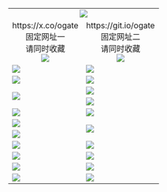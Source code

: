 ﻿<table>
  <tr><td colspan=2 align=center><img src="https://d2ket7s44r2xu8.cloudfront.net/Up/oGate.jpg" /></td></tr>
  <tr>
    <td align=center>https://x.co/ogate<br>固定网址一<br>请同时收藏<br><img src="https://d2ket7s44r2xu8.cloudfront.net/Up/0WMGD1.png" /></td>
    <td align=center>https://git.io/ogate<br>固定网址二<br>请同时收藏<br><img src="https://d2ket7s44r2xu8.cloudfront.net/Up/0WMGD2.png" /></td>
  </tr>
  <tr>
    <td><a href="https://d2ket7s44r2xu8.cloudfront.net" target="_blank"><img src="https://d2ket7s44r2xu8.cloudfront.net/Up/0WMDT.jpg" /></a></td>
    <td><a href="https://d2ket7s44r2xu8.cloudfront.net/oNote.aspx" target="_blank"><img src="https://d2ket7s44r2xu8.cloudfront.net/Up/0WZTT.jpg" /></a></td>
  </tr>
  <tr>
    <td><a href="https://d2ket7s44r2xu8.cloudfront.net/onUP.aspx?name=https://d3h1gdc8wi0m01.cloudfront.net/525" target="_blank"><img src="https://d2ket7s44r2xu8.cloudfront.net/Up/0DTW.jpg"/></a></td>
    <td><a href="https://d2ket7s44r2xu8.cloudfront.net/ogST.aspx" target="_blank"><img src="https://d2ket7s44r2xu8.cloudfront.net/Up/ST.jpg"/></a></td>
  </tr>
  <tr>
    <td rowspan=2><a href="https://d2ket7s44r2xu8.cloudfront.net/ogUP.aspx?name=WJ.mp4" target="_blank"><img src="https://d2ket7s44r2xu8.cloudfront.net/Up/WJ.jpg" /></a></td>
    <td><a href="https://d2ket7s44r2xu8.cloudfront.net/ogUP.aspx?name=DKC.mp4&count=15" target="_blank"><img src="https://d2ket7s44r2xu8.cloudfront.net/Up/DKC.jpg" /></a></td> 
  </tr>
  <tr>
    <td><a href="https://d2ket7s44r2xu8.cloudfront.net/ogUP.aspx?name=LRWS.mp4&count=6B:12,5A:10,5B:35,4A:14,4B:19,3A:10,3B:26,2A:16,2B:21,1A:23,1B:29" target="_blank"><img src="https://d2ket7s44r2xu8.cloudfront.net/Up/LRWS.jpg" /></a></td>
  </tr>
  <tr>
    <td><a href="https://d2ket7s44r2xu8.cloudfront.net/ogUP.aspx?name=3MSTT.mp4&count=17" target="_blank"><img src="https://d2ket7s44r2xu8.cloudfront.net/Up/3MSTT.jpg" /></a></td>
    <td><a href="https://d2ket7s44r2xu8.cloudfront.net/ogUP.aspx?name=XTFY.mp4&count=24" target="_blank"><img src="https://d2ket7s44r2xu8.cloudfront.net/Up/XTFY.jpg" /></a></td>
  </tr>
  <tr>
    <td><a href="https://d2ket7s44r2xu8.cloudfront.net/ogUP.aspx?name=JQR.mp4&count=2" target="_blank"><img src="https://d2ket7s44r2xu8.cloudfront.net/Up/JQR.jpg" /></a></td>   
    <td rowspan=2><a href="https://d2ket7s44r2xu8.cloudfront.net/ogUP.aspx?name=JP.mp4&count=9" target="_blank"><img src="https://d2ket7s44r2xu8.cloudfront.net/Up/JP.jpg" /></td>
  </tr>
  <tr>
    <td><a href="https://d2ket7s44r2xu8.cloudfront.net/ogUP.aspx?name=CYKJ.mp4" target="_blank"><img src="https://d2ket7s44r2xu8.cloudfront.net/Up/CYKJ.jpg" /></a></td>
  </tr>
  <tr>
    <td><a href="https://d2ket7s44r2xu8.cloudfront.net/ogUP.aspx?name=4SZG.mp4&count=05:17,04:20&current=05:16" target="_blank"><img src="https://d2ket7s44r2xu8.cloudfront.net/Up/4SZG0.jpg" /></a></td>
    <td><a href="https://d2ket7s44r2xu8.cloudfront.net/ogUP.aspx?name=4SDJ.mp4&count=05:40,04:52&current=05:39" target="_blank"><img src="https://d2ket7s44r2xu8.cloudfront.net/Up/4SDJ0.jpg" /></a></td>
  </tr>
  <tr>
    <td><a href="https://d2ket7s44r2xu8.cloudfront.net/ogUP.aspx?name=FG.zip" target="_blank"><img src="https://d2ket7s44r2xu8.cloudfront.net/Up/FG.jpg" /></a></td>
    <td><a href="https://d2ket7s44r2xu8.cloudfront.net/ogUP.aspx?name=FGA.apk" target="_blank"><img src="https://d2ket7s44r2xu8.cloudfront.net/Up/FGA.jpg" /></a></td>
  </tr>
  <tr>
    <td><a href="https://d2ket7s44r2xu8.cloudfront.net/ogUP.aspx?name=U.zip" target="_blank"><img src="https://d2ket7s44r2xu8.cloudfront.net/Up/U.jpg" /></a></td>
    <td><a href="https://d2ket7s44r2xu8.cloudfront.net/ogUP.aspx?name=UA.apk" target="_blank"><img src="https://d2ket7s44r2xu8.cloudfront.net/Up/UA.jpg" /></a></td>
  </tr>
  <tr>
    <td><a href="https://d2ket7s44r2xu8.cloudfront.net/ogUP.aspx?name=0iPPOTV.zip" target="_blank"><img src="https://d2ket7s44r2xu8.cloudfront.net/Up/0iPPOTV.jpg" /></a></td>
    <td><a href="https://d2ket7s44r2xu8.cloudfront.net/ogUP.aspx?name=0iNTD.apk" target="_blank"><img src="https://d2ket7s44r2xu8.cloudfront.net/Up/0iNTD.jpg" /></a></td>
  </tr>
</table>
